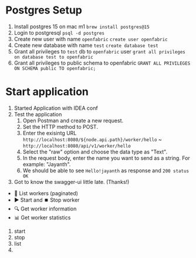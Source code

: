 # Postgres Setup
1. Install postgres 15 on mac m1
   `brew install postgres@15`
2. Login to postgresql
   `psql -d postgres`
3. Create new user with name `openfabric`
   `create user openfabric`
4. Create new database with name `test`
   `create database test`
5. Grant all privileges to `test` db to `openfabric` user
   `grant all privileges on database test to openfabric`
6. Grant all privileges to public schema to openfabric
   `GRANT ALL PRIVILEGES ON SCHEMA public TO openfabric;`

# Start application
1. Started Application with IDEA conf
2. Test the application
   1. Open Postman and create a new request. 
   2. Set the HTTP method to POST.
   3. Enter the exisintg URL
      `http://localhost:8080/${node.api.path}/worker/hello` ~ `http://localhost:8080/api/v1/worker/hello`
   4. Select the "raw" option and choose the data type as "Text".
   5. In the request body, enter the name you want to send as a string. For example: "Jayanth".
   6. We should be able to see `Hello!jayanth` as response and `200 status OK`
3. Got to know the swagger-ui little late. (Thanks!)



* 📄 List workers (paginated)
* ▶️ Start and ⏹️ Stop worker
* 🔍 Get worker information
* 📊 Get worker statistics


1. start
2. stop
3. list
4. 